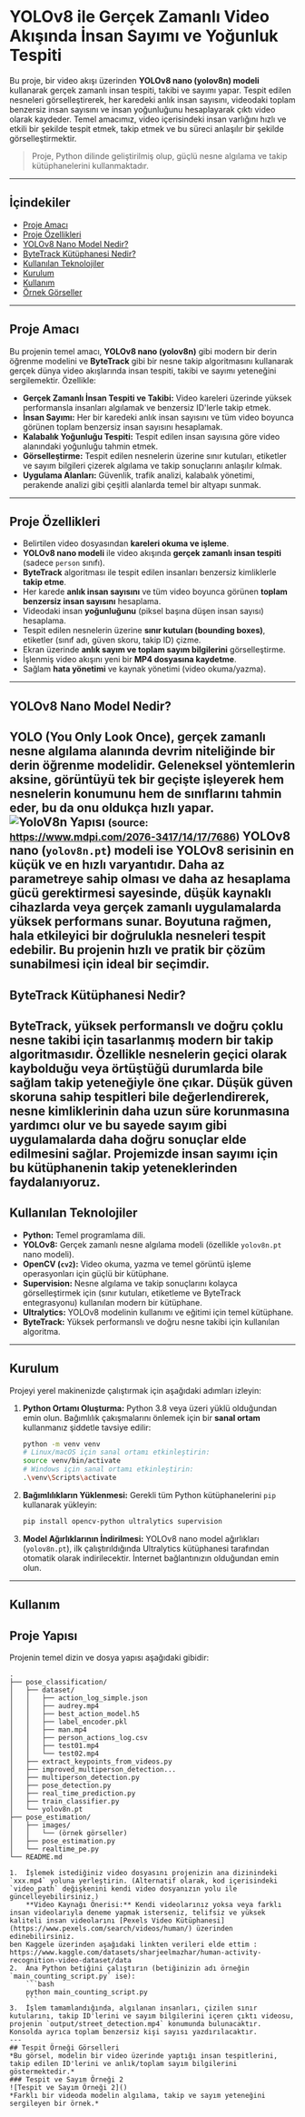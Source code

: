 # YOLOv8 ile Gerçek Zamanlı Video Akışında İnsan Sayımı ve Yoğunluk Tespiti
Bu proje, bir video akışı üzerinden **YOLOv8 nano (yolov8n) modeli** kullanarak gerçek zamanlı insan tespiti, takibi ve sayımı yapar. Tespit edilen nesneleri görselleştirerek, her karedeki anlık insan sayısını, videodaki toplam benzersiz insan sayısını ve insan yoğunluğunu hesaplayarak çıktı video olarak kaydeder. Temel amacımız, video içerisindeki insan varlığını hızlı ve etkili bir şekilde tespit etmek, takip etmek ve bu süreci anlaşılır bir şekilde görselleştirmektir.
> Proje, Python dilinde geliştirilmiş olup, güçlü nesne algılama ve takip kütüphanelerini kullanmaktadır.
---
## İçindekiler
- [Proje Amacı](#proje-amacı)
- [Proje Özellikleri](#proje-özellikleri)
- [YOLOv8 Nano Model Nedir?](#yolov8-nano-model-nedir)
- [ByteTrack Kütüphanesi Nedir?](#bytetrack-kütüphanesi-nedir)
- [Kullanılan Teknolojiler](#kullanılan-teknolojiler)
- [Kurulum](#kurulum)
- [Kullanım](#kullanım)
- [Örnek Görseller](#tespit-örneği-görselleri)
---
## Proje Amacı
Bu projenin temel amacı, **YOLOv8 nano (yolov8n)** gibi modern bir derin öğrenme modelini ve **ByteTrack** gibi bir nesne takip algoritmasını kullanarak gerçek dünya video akışlarında insan tespiti, takibi ve sayımı yeteneğini sergilemektir. Özellikle:
* **Gerçek Zamanlı İnsan Tespiti ve Takibi:** Video kareleri üzerinde yüksek performansla insanları algılamak ve benzersiz ID'lerle takip etmek.
* **İnsan Sayımı:** Her bir karedeki anlık insan sayısını ve tüm video boyunca görünen toplam benzersiz insan sayısını hesaplamak.
* **Kalabalık Yoğunluğu Tespiti:** Tespit edilen insan sayısına göre video alanındaki yoğunluğu tahmin etmek.
* **Görselleştirme:** Tespit edilen nesnelerin üzerine sınır kutuları, etiketler ve sayım bilgileri çizerek algılama ve takip sonuçlarını anlaşılır kılmak.
* **Uygulama Alanları:** Güvenlik, trafik analizi, kalabalık yönetimi, perakende analizi gibi çeşitli alanlarda temel bir altyapı sunmak.
---
## Proje Özellikleri
- Belirtilen video dosyasından **kareleri okuma ve işleme**.
- **YOLOv8 nano modeli** ile video akışında **gerçek zamanlı insan tespiti** (sadece `person` sınıfı).
- **ByteTrack** algoritması ile tespit edilen insanları benzersiz kimliklerle **takip etme**.
- Her karede **anlık insan sayısını** ve tüm video boyunca görünen **toplam benzersiz insan sayısını** hesaplama.
- Videodaki insan **yoğunluğunu** (piksel başına düşen insan sayısı) hesaplama.
- Tespit edilen nesnelerin üzerine **sınır kutuları (bounding boxes)**, etiketler (sınıf adı, güven skoru, takip ID) çizme.
- Ekran üzerinde **anlık sayım ve toplam sayım bilgilerini** görselleştirme.
- İşlenmiş video akışını yeni bir **MP4 dosyasına kaydetme**.
- Sağlam **hata yönetimi** ve kaynak yönetimi (video okuma/yazma).
---
## YOLOv8 Nano Model Nedir?
**YOLO (You Only Look Once)**, gerçek zamanlı nesne algılama alanında devrim niteliğinde bir derin öğrenme modelidir. Geleneksel yöntemlerin aksine, görüntüyü tek bir geçişte işleyerek hem nesnelerin konumunu hem de sınıflarını tahmin eder, bu da onu oldukça hızlı yapar.
![YoloV8n Yapısı](img/yolov8n.png)
<small>(source: https://www.mdpi.com/2076-3417/14/17/7686)</small>
**YOLOv8 nano (`yolov8n.pt`) modeli** ise YOLOv8 serisinin en küçük ve en hızlı varyantıdır. Daha az parametreye sahip olması ve daha az hesaplama gücü gerektirmesi sayesinde, **düşük kaynaklı cihazlarda veya gerçek zamanlı uygulamalarda yüksek performans** sunar. Boyutuna rağmen, hala etkileyici bir doğrulukla nesneleri tespit edebilir. Bu projenin hızlı ve pratik bir çözüm sunabilmesi için ideal bir seçimdir.
---
## ByteTrack Kütüphanesi Nedir?
**ByteTrack**, yüksek performanslı ve doğru çoklu nesne takibi için tasarlanmış modern bir takip algoritmasıdır. Özellikle nesnelerin geçici olarak kaybolduğu veya örtüştüğü durumlarda bile sağlam takip yeteneğiyle öne çıkar. Düşük güven skoruna sahip tespitleri bile değerlendirerek, nesne kimliklerinin daha uzun süre korunmasına yardımcı olur ve bu sayede sayım gibi uygulamalarda daha doğru sonuçlar elde edilmesini sağlar. Projemizde insan sayımı için bu kütüphanenin takip yeteneklerinden faydalanıyoruz.
---
## Kullanılan Teknolojiler
-   **Python:** Temel programlama dili.
-   **YOLOv8:** Gerçek zamanlı nesne algılama modeli (özellikle `yolov8n.pt` nano modeli).
-   **OpenCV (`cv2`):** Video okuma, yazma ve temel görüntü işleme operasyonları için güçlü bir kütüphane.
-   **Supervision:** Nesne algılama ve takip sonuçlarını kolayca görselleştirmek için (sınır kutuları, etiketleme ve ByteTrack entegrasyonu) kullanılan modern bir kütüphane.
-   **Ultralytics:** YOLOv8 modelinin kullanımı ve eğitimi için temel kütüphane.
-   **ByteTrack:** Yüksek performanslı ve doğru nesne takibi için kullanılan algoritma.
---
## Kurulum
Projeyi yerel makinenizde çalıştırmak için aşağıdaki adımları izleyin:
1.  **Python Ortamı Oluşturma:** Python 3.8 veya üzeri yüklü olduğundan emin olun. Bağımlılık çakışmalarını önlemek için bir **sanal ortam** kullanmanız şiddetle tavsiye edilir:
    ```bash
    python -m venv venv
    # Linux/macOS için sanal ortamı etkinleştirin:
    source venv/bin/activate
    # Windows için sanal ortamı etkinleştirin:
    .\venv\Scripts\activate
    ```
2.  **Bağımlılıkların Yüklenmesi:** Gerekli tüm Python kütüphanelerini `pip` kullanarak yükleyin:
    ```bash
    pip install opencv-python ultralytics supervision
    ```
3.  **Model Ağırlıklarının İndirilmesi:** YOLOv8 nano model ağırlıkları (`yolov8n.pt`), ilk çalıştırıldığında Ultralytics kütüphanesi tarafından otomatik olarak indirilecektir. İnternet bağlantınızın olduğundan emin olun.
---
## Kullanım
## Proje Yapısı
Projenin temel dizin ve dosya yapısı aşağıdaki gibidir:
````
.
├── pose_classification/
│   ├── dataset/
│   │   ├── action_log_simple.json
│   │   ├── audrey.mp4
│   │   ├── best_action_model.h5
│   │   ├── label_encoder.pkl
│   │   ├── man.mp4
│   │   ├── person_actions_log.csv
│   │   ├── test01.mp4
│   │   └── test02.mp4
│   ├── extract_keypoints_from_videos.py
│   ├── improved_multiperson_detection...
│   ├── multiperson_detection.py
│   ├── pose_detection.py
│   ├── real_time_prediction.py
│   ├── train_classifier.py
│   └── yolov8n.pt
├── pose_estimation/
│   ├── images/
│   │   └── (örnek görseller)
│   ├── pose_estimation.py
│   └── realtime_pe.py
└── README.md

1.  İşlemek istediğiniz video dosyasını projenizin ana dizinindeki `xxx.mp4` yoluna yerleştirin. (Alternatif olarak, kod içerisindeki `video_path` değişkenini kendi video dosyanızın yolu ile güncelleyebilirsiniz.)
    **Video Kaynağı Önerisi:** Kendi videolarınız yoksa veya farklı insan videolarıyla deneme yapmak isterseniz, telifsiz ve yüksek kaliteli insan videolarını [Pexels Video Kütüphanesi](https://www.pexels.com/search/videos/human/) üzerinden edinebilirsiniz.
ben Kaggele üzerinden aşağıdaki linkten verileri elde ettim :
https://www.kaggle.com/datasets/sharjeelmazhar/human-activity-recognition-video-dataset/data
2.  Ana Python betiğini çalıştırın (betiğinizin adı örneğin `main_counting_script.py` ise):
    ```bash
    python main_counting_script.py
    ```
3.  İşlem tamamlandığında, algılanan insanları, çizilen sınır kutularını, takip ID'lerini ve sayım bilgilerini içeren çıktı videosu, projenin `output/street_detection.mp4` konumunda bulunacaktır. Konsolda ayrıca toplam benzersiz kişi sayısı yazdırılacaktır.
---
## Tespit Örneği Görselleri
*Bu görsel, modelin bir video üzerinde yaptığı insan tespitlerini, takip edilen ID'lerini ve anlık/toplam sayım bilgilerini göstermektedir.*
### Tespit ve Sayım Örneği 2
![Tespit ve Sayım Örneği 2]()
*Farklı bir videoda modelin algılama, takip ve sayım yeteneğini sergileyen bir örnek.*
